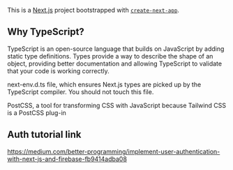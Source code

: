 This is a [Next.js](https://nextjs.org/) project bootstrapped with [`create-next-app`](https://github.com/vercel/next.js/tree/canary/packages/create-next-app).

## Why TypeScript?

TypeScript is an open-source language that builds on JavaScript by adding static type definitions. Types provide a way to describe the shape of an object, providing better documentation and allowing TypeScript to validate that your code is working correctly.

next-env.d.ts file, which ensures Next.js types are picked up by the TypeScript compiler. You should not touch this file.

PostCSS, a tool for transforming CSS with JavaScript because Tailwind CSS is a PostCSS plug-in

## Auth tutorial link

https://medium.com/better-programming/implement-user-authentication-with-next-js-and-firebase-fb9414adba08
